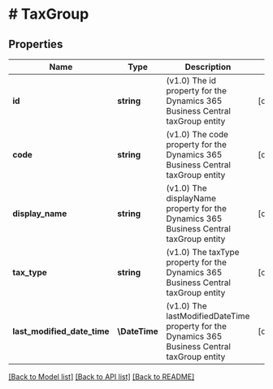 # # TaxGroup

## Properties

Name | Type | Description | Notes
------------ | ------------- | ------------- | -------------
**id** | **string** | (v1.0) The id property for the Dynamics 365 Business Central taxGroup entity | [optional]
**code** | **string** | (v1.0) The code property for the Dynamics 365 Business Central taxGroup entity | [optional]
**display_name** | **string** | (v1.0) The displayName property for the Dynamics 365 Business Central taxGroup entity | [optional]
**tax_type** | **string** | (v1.0) The taxType property for the Dynamics 365 Business Central taxGroup entity | [optional]
**last_modified_date_time** | **\DateTime** | (v1.0) The lastModifiedDateTime property for the Dynamics 365 Business Central taxGroup entity | [optional]

[[Back to Model list]](../../README.md#models) [[Back to API list]](../../README.md#endpoints) [[Back to README]](../../README.md)
